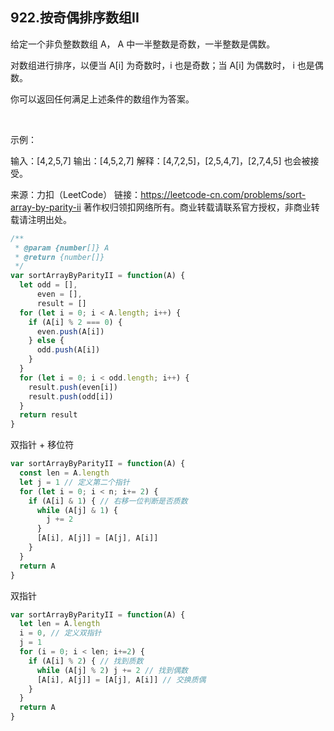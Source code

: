 ## 922.按奇偶排序数组II

给定一个非负整数数组 A， A 中一半整数是奇数，一半整数是偶数。

对数组进行排序，以便当 A[i] 为奇数时，i 也是奇数；当 A[i] 为偶数时， i 也是偶数。

你可以返回任何满足上述条件的数组作为答案。

 

示例：

输入：[4,2,5,7]
输出：[4,5,2,7]
解释：[4,7,2,5]，[2,5,4,7]，[2,7,4,5] 也会被接受。

来源：力扣（LeetCode）
链接：https://leetcode-cn.com/problems/sort-array-by-parity-ii
著作权归领扣网络所有。商业转载请联系官方授权，非商业转载请注明出处。

```js
/**
 * @param {number[]} A
 * @return {number[]}
 */
var sortArrayByParityII = function(A) {
  let odd = [],
      even = [],
      result = []
  for (let i = 0; i < A.length; i++) {
    if (A[i] % 2 === 0) {
      even.push(A[i])
    } else {
      odd.push(A[i])
    }
  }
  for (let i = 0; i < odd.length; i++) {
    result.push(even[i])
    result.push(odd[i])
  }
  return result
}
```

双指针 + 移位符

```js
var sortArrayByParityII = function(A) {
  const len = A.length
  let j = 1 // 定义第二个指针
  for (let i = 0; i < n; i+= 2) {
    if (A[i] & 1) { // 右移一位判断是否质数
      while (A[j] & 1) {
        j += 2
      }
      [A[i], A[j]] = [A[j], A[i]]
    }
  }
  return A
}
```

双指针

```js
var sortArrayByParityII = function(A) {
  let len = A.length
  i = 0, // 定义双指针
  j = 1
  for (i = 0; i < len; i+=2) {
    if (A[i] % 2) { // 找到质数
      while (A[j] % 2) j += 2 // 找到偶数
      [A[i], A[j]] = [A[j], A[i]] // 交换质偶
    }
  }
  return A
}
```